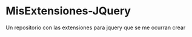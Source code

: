 MisExtensiones-JQuery
=====================

Un repositorio con las extensiones para jquery que se me ocurran crear